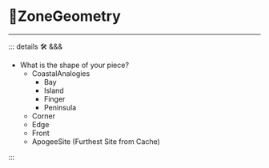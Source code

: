 # 🔻<via>ZoneGeometry</via>

---

<!-- =================================================== -->
<!-- =================================================== -->
<!-- =================================================== -->
<!-- =================================================== -->
<!-- =================================================== -->
::: details 🛠 <dev>&&&</dev>

- What is the shape of your piece?
    - CoastalAnalogies
        - Bay
        - Island
        - Finger
        - Peninsula
    - Corner
    - Edge
    - Front
    - ApogeeSite (Furthest Site from Cache)

:::
